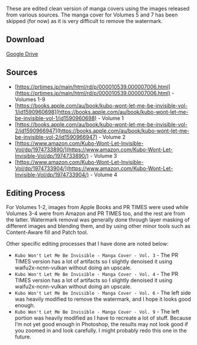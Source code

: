 These are edited clean version of manga covers using the images released from various sources. The manga cover for Volumes 5 and 7 has been skipped (for now) as it is very difficult to remove the watermark.

## Download

[Google Drive](https://drive.google.com/drive/folders/1Xxw89mE37HhR2B3y3TkYTazHScHf2k3c?usp=sharing)

## Sources

- [https://prtimes.jp/main/html/rd/p/000010539.000007006.html](https://prtimes.jp/main/html/rd/p/000010539.000007006.html) - Volumes 1-9
- [https://books.apple.com/au/book/kubo-wont-let-me-be-invisible-vol-1/id1590960698](https://books.apple.com/au/book/kubo-wont-let-me-be-invisible-vol-1/id1590960698) - Volume 1
- [https://books.apple.com/au/book/kubo-wont-let-me-be-invisible-vol-2/id1590966947](https://books.apple.com/au/book/kubo-wont-let-me-be-invisible-vol-2/id1590966947) - Volume 2
- [https://www.amazon.com/Kubo-Wont-Let-Invisible-Vol/dp/1974733890/](https://www.amazon.com/Kubo-Wont-Let-Invisible-Vol/dp/1974733890/) - Volume 3
- [https://www.amazon.com/Kubo-Wont-Let-Invisible-Vol/dp/1974733904/](https://www.amazon.com/Kubo-Wont-Let-Invisible-Vol/dp/1974733904/) - Volume 4

## Editing Process

For Volumes 1-2, images from Apple Books and PR TIMES were used while Volumes 3-4 were from Amazon and PR TIMES too, and the rest are from the latter. Watermark removal was generally done through layer masking of different images and blending them, and by using other minor tools such as Content-Aware fill and Patch tool.

Other specific editing processes that I have done are noted below:

- `Kubo Won't Let Me Be Invisible - Manga Cover - Vol. 3` - The PR TIMES version has a lot of artifacts so I slightly denoised it using waifu2x-ncnn-vulkan without doing an upscale.
- `Kubo Won't Let Me Be Invisible - Manga Cover - Vol. 4` - The PR TIMES version has a lot of artifacts so I slightly denoised it using waifu2x-ncnn-vulkan without doing an upscale.
- `Kubo Won't Let Me Be Invisible - Manga Cover - Vol. 6` - The left side was heavily modified to remove the watermark, and I hope it looks good enough.
- `Kubo Won't Let Me Be Invisible - Manga Cover - Vol. 9` - The left portion was heavily modified as I have to recreate a lot of stuff. Because I’m not yet good enough in Photoshop, the results may not look good if you zoomed in and look carefully. I might probably redo this one in the future.
